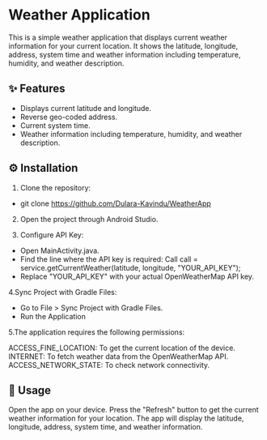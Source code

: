 # Weather Application

This is a simple weather application that displays current weather information for your current location. It shows the latitude, longitude, address, system time and weather information including temperature, humidity, and weather description.

## ✨ Features

- Displays current latitude and longitude.
- Reverse geo-coded address.
- Current system time.
- Weather information including temperature, humidity, and weather description.

## ⚙️ Installation
1. Clone the repository:

- git clone https://github.com/Dulara-Kavindu/WeatherApp

2. Open the project through Android Studio.

3. Configure API Key:

- Open MainActivity.java.
- Find the line where the API key is required: Call<WeatherResponse> call = service.getCurrentWeather(latitude, longitude, "YOUR_API_KEY");
- Replace "YOUR_API_KEY" with your actual OpenWeatherMap API key.

4.Sync Project with Gradle Files:

- Go to File > Sync Project with Gradle Files.
- Run the Application

5.The application requires the following permissions:

ACCESS_FINE_LOCATION: To get the current location of the device.
INTERNET: To fetch weather data from the OpenWeatherMap API.
ACCESS_NETWORK_STATE: To check network connectivity.

## 🚀 Usage

Open the app on your device.
Press the "Refresh" button to get the current weather information for your location.
The app will display the latitude, longitude, address, system time, and weather information.
